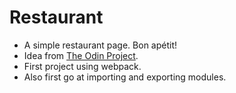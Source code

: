 # Restaurant
* A simple restaurant page. Bon apétit!
* Idea from [The Odin Project](https://theodinproject.com/lessons/restaurant-page).
* First project using webpack.
* Also first go at importing and exporting modules.
